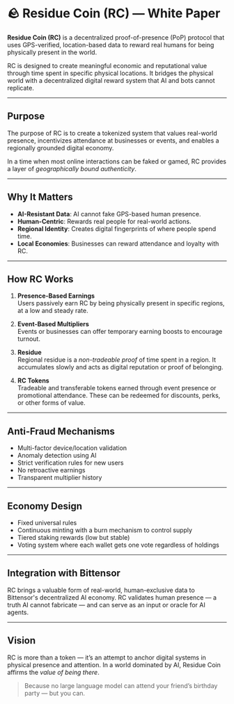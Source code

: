 # 🪨 Residue Coin (RC) — White Paper

**Residue Coin (RC)** is a decentralized proof-of-presence (PoP) protocol that uses GPS-verified, location-based data to reward real humans for being physically present in the world.

RC is designed to create meaningful economic and reputational value through time spent in specific physical locations. It bridges the physical world with a decentralized digital reward system that AI and bots cannot replicate.

---

## Purpose

The purpose of RC is to create a tokenized system that values real-world presence, incentivizes attendance at businesses or events, and enables a regionally grounded digital economy.

In a time when most online interactions can be faked or gamed, RC provides a layer of *geographically bound authenticity*.

---

## Why It Matters

- **AI-Resistant Data**: AI cannot fake GPS-based human presence.
- **Human-Centric**: Rewards real people for real-world actions.
- **Regional Identity**: Creates digital fingerprints of where people spend time.
- **Local Economies**: Businesses can reward attendance and loyalty with RC.

---

##  How RC Works

1. **Presence-Based Earnings**  
   Users passively earn RC by being physically present in specific regions, at a low and steady rate.

2. **Event-Based Multipliers**  
   Events or businesses can offer temporary earning boosts to encourage turnout.

3. **Residue**  
   Regional residue is a *non-tradeable proof* of time spent in a region. It accumulates slowly and acts as digital reputation or proof of belonging.

4. **RC Tokens**  
   Tradeable and transferable tokens earned through event presence or promotional attendance. These can be redeemed for discounts, perks, or other forms of value.

---

## Anti-Fraud Mechanisms

- Multi-factor device/location validation
- Anomaly detection using AI
- Strict verification rules for new users
- No retroactive earnings
- Transparent multiplier history

---

## Economy Design

- Fixed universal rules
- Continuous minting with a burn mechanism to control supply
- Tiered staking rewards (low but stable)
- Voting system where each wallet gets one vote regardless of holdings

---

## Integration with Bittensor

RC brings a valuable form of real-world, human-exclusive data to Bittensor's decentralized AI economy. RC validates human presence — a truth AI cannot fabricate — and can serve as an input or oracle for AI agents.

---

## Vision

RC is more than a token — it’s an attempt to anchor digital systems in physical presence and attention. In a world dominated by AI, Residue Coin affirms the *value of being there*.

> Because no large language model can attend your friend’s birthday party — but you can.

